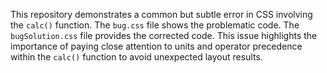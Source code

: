 This repository demonstrates a common but subtle error in CSS involving the `calc()` function.  The `bug.css` file shows the problematic code. The `bugSolution.css` file provides the corrected code. This issue highlights the importance of paying close attention to units and operator precedence within the `calc()` function to avoid unexpected layout results.